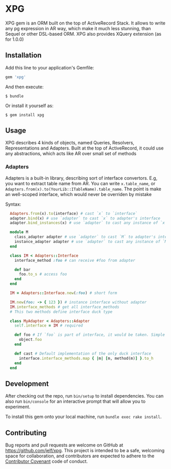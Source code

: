 # XPG

XPG gem is an ORM built on the top of ActiveRecord Stack.
It allows to write any pg expression in AR way, which make it
much less stunning, than Sequel or other DSL-based ORM.
XPG also provides XQuery extension (as for 1.0.0)


## Installation

Add this line to your application's Gemfile:

```ruby
gem 'xpg'
```

And then execute:

    $ bundle

Or install it yourself as:

    $ gem install xpg

## Usage

XPG describes 4 kinds of objects, named Queries, Resolvers, Representations
and Adapters. Built at the top of ActiveRecord, it could use any abstractions,
which acts like AR over small set of methods

### Adapters

Adapters is a built-in library, describing sort of interface convertors.
E.g, you want to extract table name from AR. You can write `x.table_name`,
or `Adapters.from(x).to(YourLib::ITableName).table_name`. The point is make an
well-scoped interface, which would never be overriden by mistake

Syntax:
```ruby
  Adapters.from(x).to(interface) # cast `x` to `interface`
  adapter.bind(x) # use `adapter` to cast `x` to adapter's interface
  adapter.bind_instances(x) # use `adapter` to cast any instance of `x` to adapter's interface

  module M
    class_adapter adapter # use `adapter` to cast `M` to adapter's interface
    instance_adapter adapter # use `adapter` to cast any instance of `M` to adapter's interface
  end

  class IM < Adapters::Interface
    interface_method :foo # can receive #foo from adapter

    def bar
      foo.to_s # access foo
    end
  end

  IM = Adapters::Interface.new(:foo) # short form

  IM.new(foo: -> { 123 }) # instance interface without adapter
  IM.interface_methods # get all interface_methods
  # This two methods define interface duck type

  class MyAdapter < Adapters::Adapter
    self.interface = IM # required

    def foo # If `foo` is part of interface, it would be taken. Simple as hell
      object.foo
    end

    def cast # Default implementation of the only duck interface
      interface.interface_methods.map { |m| [m, method(m)] }.to_h
    end
  end
```

## Development

After checking out the repo, run `bin/setup` to install dependencies.
You can also run `bin/console` for an interactive prompt
that will allow you to experiment.

To install this gem onto your local machine, run `bundle exec rake install`.

## Contributing

Bug reports and pull requests are welcome on GitHub at https://github.com/jelf/xpg.
This project is intended to be a safe, welcoming space for collaboration,
and contributors are expected to adhere to the
[Contributor Covenant](http://contributor-covenant.org) code of conduct.
